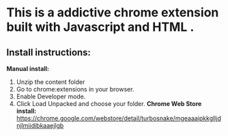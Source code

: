 # This is a addictive chrome extension built with Javascript and HTML .
## Install instructions:
  **Manual install:**
  1. Unzip the content folder
  2. Go to chrome:extensions in your browser.
  3. Enable Developer mode.
  4. Click Load Unpacked and choose your folder.
<b>Chrome Web Store install:</b>
  https://chrome.google.com/webstore/detail/turbosnake/mgeaaaipkkglljdnjlmiidibkaaejlgb

